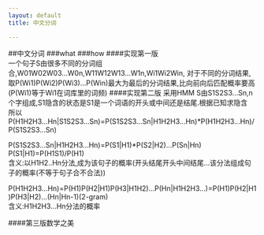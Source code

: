 ```yaml
---
layout: default
title: 中文分词

---
```


##中文分词
###what
###how
####实现第一版  
一个句子S由很多不同的分词组合,W01W02W03...W0n,W11W12W13...W1n,Wi1Wi2Win,
对于不同的分词结果,取P(Wi1)P(Wi2)P(Wi3)...P(Win)最大为最后的分词结果,比向前向后匹配概率要高    
(P(Wi1)等于Wi1在词库里的词频)
####实现第二版
采用HMM
S由S1S2S3...Sn,n个字组成,S1隐含的状态是S1是一个词语的开头或中间还是结尾.根据已知求隐含  
所以P(H1H2H3...Hn|S1S2S3...Sn)=P(S1S2S3...Sn|H1H2H3...Hn)*P(H1H2H3...Hn)/P(S1S2S3...Sn)  


P(S1S2S3...Sn|H1H2H3...Hn)=P(S1|H1)*P(S2|H2)...P(Sn|Hn)  
P(S1|H1)=P(H1S1)/P(H1)  
含义:以H1H2..Hn分法,成为该句子的概率(开头结尾开头中间结尾...该分法组成句子的概率(不等于句子合不合法))

P(H1H2H3...Hn)=P(H1)P(H2|H1)P(H3|H1H2)...P(Hn|H1H2H3...)=P(H1)P(H2|H1)P(H3|H2)...(Hn|Hn-1)(2-gram)  
含义:H1H2H3...Hn分法的概率

####第三版数学之美

